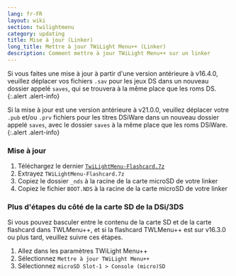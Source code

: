 ```yaml
---
lang: fr-FR
layout: wiki
section: twilightmenu
category: updating
title: Mise à jour (Linker)
long_title: Mettre à jour TWiLight Menu++ (Linker)
description: Comment mettre à jour TWiLight Menu++ sur un linker
---
```


Si vous faites une mise à jour à partir d'une version antérieure à v16.4.0, veuillez déplacer vos fichiers `.sav` pour les jeux DS dans un nouveau dossier appelé `saves`, qui se trouvera à la même place que les roms DS.
{:.alert .alert-info}

Si la mise à jour est une version antérieure à v21.0.0, veuillez déplacer votre `.pub` et/ou `.prv` fichiers pour les titres DSiWare dans un nouveau dossier appelé `saves`, avec le dossier `saves` à la même place que les roms DSiWare.
{:.alert .alert-info}

### Mise à jour
1. Téléchargez le dernier [`TwiLightMenu-Flashcard.7z`](https://github.com/DS-Homebrew/TWiLightMenu/releases/latest/download/TWiLightMenu-Flashcard.7z)
1. Extrayez `TWiLightMenu-Flashcard.7z`
1. Copiez le dossier `_nds` à la racine de la carte microSD de votre linker
1. Copiez le fichier `BOOT.NDS` à la racine de la carte microSD de votre linker

### Plus d'étapes du côté de la carte SD de la DSi/3DS

Si vous pouvez basculer entre le contenu de la carte SD et de la carte flashcard dans TWLMenu++, et si la flashcard TWLMenu++ est sur v16.3.0 ou plus tard, veuillez suivre ces étapes.

1. Allez dans les paramètres TWiLight Menu++
1. Sélectionnez `Mettre à jour TWiLight Menu++`
1. Sélectionnez `microSD Slot-1 > Console (micro)SD`
